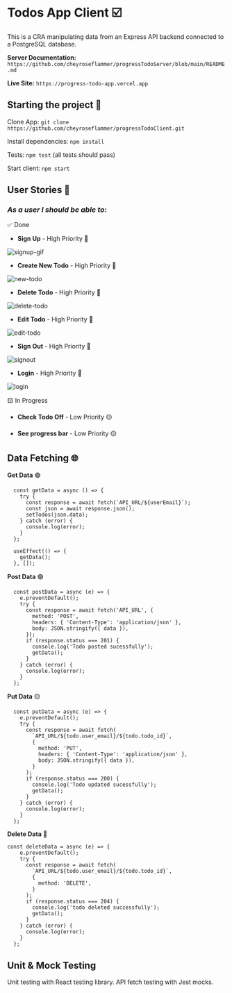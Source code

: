 # Todos App Client ☑️

This is a CRA manipulating data from an Express API backend connected to a PostgreSQL database.

**Server Documentation:** `https://github.com/cheyroseflammer/progressTodoServer/blob/main/README.md`

**Live Site:** `https://progress-todo-app.vercel.app`

## Starting the project 🚀

Clone App: `git clone https://github.com/cheyroseflammer/progressTodoClient.git`

Install dependencies: `npm install`

Tests: `npm test` (all tests should pass)

Start client: `npm start`

## User Stories 👤

### _As a user I should be able to:_

✅ Done

- **Sign Up** - High Priority 🔴

![signup-gif](assets/signup.gif)

- **Create New Todo** - High Priority 🔴

![new-todo](assets/newTodo.gif)

- **Delete Todo** - High Priority 🔴

![delete-todo](assets/delete.gif)

- **Edit Todo** - High Priority 🔴

![edit-todo](assets/edit.gif)

- **Sign Out** - High Priority 🔴

![signout](assets/signout.gif)

- **Login** - High Priority 🔴

![login](assets/login.gif)

🟨 In Progress

- **Check Todo Off** - Low Priority 🟡

- **See progress bar** - Low Priority 🟡

## Data Fetching 🌐

**Get Data** 🟢

```
  const getData = async () => {
    try {
      const response = await fetch(`API_URL/${userEmail}`);
      const json = await response.json();
      setTodos(json.data);
    } catch (error) {
      console.log(error);
    }
  };

  useEffect(() => {
    getData();
  }, []);
```

**Post Data** 🟢

```
  const postData = async (e) => {
    e.preventDefault();
    try {
      const response = await fetch('API_URL', {
        method: 'POST',
        headers: { 'Content-Type': 'application/json' },
        body: JSON.stringify({ data }),
      });
      if (response.status === 201) {
        console.log('Todo posted sucessfully');
        getData();
      }
    } catch (error) {
      console.log(error);
    }
  };

```

**Put Data** 🟡

```
  const putData = async (e) => {
    e.preventDefault();
    try {
      const response = await fetch(
        `API_URL/${todo.user_email}/${todo.todo_id}`,
        {
          method: 'PUT',
          headers: { 'Content-Type': 'application/json' },
          body: JSON.stringify({ data }),
        }
      );
      if (response.status === 200) {
        console.log('Todo updated sucessfully');
        getData();
      }
    } catch (error) {
      console.log(error);
    }
  };

```

**Delete Data** 🔴

```
const deleteData = async (e) => {
    e.preventDefault();
    try {
      const response = await fetch(
        `API_URL/${todo.user_email}/${todo.todo_id}`,
        {
          method: 'DELETE',
        }
      );
      if (response.status === 204) {
        console.log('todo deleted successfully');
        getData();
      }
    } catch (error) {
      console.log(error);
    }
  };
```

## Unit & Mock Testing

Unit testing with React testing library. API fetch testing with Jest mocks.

<!-- ![test-screenshot](images/testSS1.png) -->
